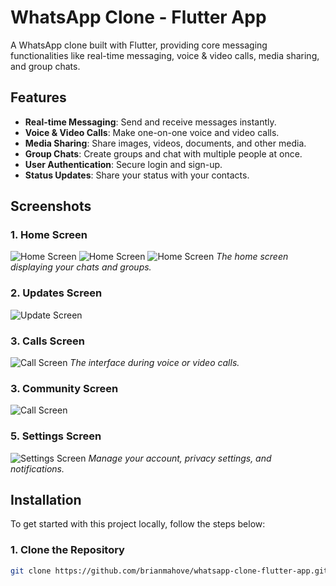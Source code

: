 # WhatsApp Clone - Flutter App

A WhatsApp clone built with Flutter, providing core messaging functionalities like real-time messaging, voice & video calls, media sharing, and group chats.

## Features
- **Real-time Messaging**: Send and receive messages instantly.
- **Voice & Video Calls**: Make one-on-one voice and video calls.
- **Media Sharing**: Share images, videos, documents, and other media.
- **Group Chats**: Create groups and chat with multiple people at once.
- **User Authentication**: Secure login and sign-up.
- **Status Updates**: Share your status with your contacts.

## Screenshots

### 1. **Home Screen**
![Home Screen](assets/screenshots/home.png)
![Home Screen](assets/screenshots/home1.png)
![Home Screen](assets/screenshots/home3.png)
*The home screen displaying your chats and groups.*

### 2. **Updates Screen**
![Update Screen](assets/screenshots/updates.png)

### 3. **Calls Screen**
![Call Screen](assets/screenshots/calls.png)
*The interface during voice or video calls.*

### 3. **Community Screen**
![Call Screen](assets/screenshots/community.png)

### 5. **Settings Screen**
![Settings Screen](assets/screenshots/chats.png)
*Manage your account, privacy settings, and notifications.*

## Installation

To get started with this project locally, follow the steps below:

### 1. Clone the Repository

```bash
git clone https://github.com/brianmahove/whatsapp-clone-flutter-app.git
